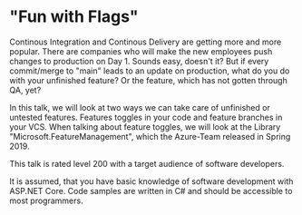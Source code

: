 # "Fun with Flags"

Continous Integration and Continous Delivery are getting more and more popular. There are companies who will make the new employees push
changes to production on Day 1. Sounds easy, doesn't it? But if every commit/merge to "main" leads to an update on production,
what do you do with your unfinished feature? Or the feature, which has not gotten through QA, yet?

In this talk, we will look at two ways we can take care of unfinished or untested features. Features toggles in your code and feature branches in
your VCS. When talking about feature toggles, we will look at the Library "Microsoft.FeatureManagement", which the Azure-Team released in Spring 2019.

This talk is rated level 200 with a target audience of software developers.

It is assumed, that you have basic knowledge of software development with ASP.NET Core.
Code samples are written in C# and should be accessible to most programmers.
